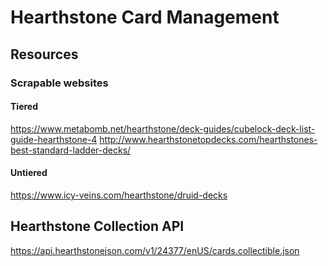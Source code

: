 # Hearthstone Card Management

## Resources

### Scrapable websites

#### Tiered

https://www.metabomb.net/hearthstone/deck-guides/cubelock-deck-list-guide-hearthstone-4
http://www.hearthstonetopdecks.com/hearthstones-best-standard-ladder-decks/

#### Untiered

https://www.icy-veins.com/hearthstone/druid-decks

## Hearthstone Collection API

https://api.hearthstonejson.com/v1/24377/enUS/cards.collectible.json




